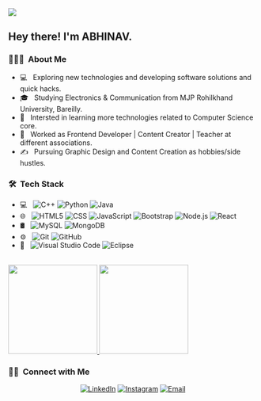 <img src="![image](https://user-images.githubusercontent.com/84568873/220891507-c6a8b724-9599-4b40-86b1-94a857acfda5.png)">
<h2> Hey there! I'm ABHINAV.</h2>

<h3> 👨🏻‍💻 &nbsp;About Me </h3>

- 💻 &nbsp; Exploring new technologies and developing software solutions and quick hacks.
- 🎓 &nbsp; Studying Electronics & Communication from MJP Rohilkhand University, Bareilly.
- 🌱 &nbsp; Intersted in learning more technologies related to Computer Science core.
- 💼 &nbsp; Worked as Frontend Developer | Content Creator | Teacher at different associations.
- ✍️ &nbsp; Pursuing Graphic Design and Content Creation as hobbies/side hustles.

<h3> 🛠 &nbsp;Tech Stack</h3>

- 💻 &nbsp;
  ![C++](https://img.shields.io/badge/-C++-333333?style=flat&logo=C%2B%2B&logoColor=00599C)
  ![Python](https://img.shields.io/badge/-Python-333333?style=flat&logo=python)
  ![Java](https://img.shields.io/badge/-Java-333333?style=flat&logo=Java&logoColor=007396)
- 🌐 &nbsp;
  ![HTML5](https://img.shields.io/badge/-HTML5-333333?style=flat&logo=HTML5)
  ![CSS](https://img.shields.io/badge/-CSS-333333?style=flat&logo=CSS3&logoColor=1572B6)
  ![JavaScript](https://img.shields.io/badge/-JavaScript-333333?style=flat&logo=javascript)
  ![Bootstrap](https://img.shields.io/badge/-Bootstrap-333333?style=flat&logo=bootstrap&logoColor=563D7C)
  ![Node.js](https://img.shields.io/badge/-Node.js-333333?style=flat&logo=node.js)
  ![React](https://img.shields.io/badge/-React-333333?style=flat&logo=react)
- 🛢 &nbsp;
  ![MySQL](https://img.shields.io/badge/-MySQL-333333?style=flat&logo=mysql)
  ![MongoDB](https://img.shields.io/badge/-MongoDB-333333?style=flat&logo=mongodb)
- ⚙️ &nbsp;
  ![Git](https://img.shields.io/badge/-Git-333333?style=flat&logo=git)
  ![GitHub](https://img.shields.io/badge/-GitHub-333333?style=flat&logo=github)
- 🔧 &nbsp;
  ![Visual Studio Code](https://img.shields.io/badge/-Visual%20Studio%20Code-333333?style=flat&logo=visual-studio-code&logoColor=007ACC)
  ![Eclipse](https://img.shields.io/badge/-Eclipse-333333?style=flat&logo=eclipse-ide&logoColor=2C2255)
<br/>

<a href="https://github.com/thejaisabhi">
  <img height="180em" src="https://github-readme-stats.vercel.app/api?username=thejaisabhi&theme=buefy&show_icons=true" />
  <img height="180em" src="https://github-readme-stats.vercel.app/api/top-langs/?username=thejaisabhi&theme=buefy&layout=compact" />
</a>

<br/>

<h3> 🤝🏻 &nbsp;Connect with Me </h3>

<p align="center">
<!-- <a href="https://"><img alt="Website" src="https://img.shields.io/badge/Website-www.url.com-blue?style=flat-square&logo=google-chrome"></a> -->
<a href="https://www.linkedin.com/in/abhinavjais/"><img alt="LinkedIn" src="https://img.shields.io/badge/LinkedIn-Abhinav%20Jaiswal-blue?style=flat-square&logo=linkedin"></a>
<a href="https://www.instagram.com/theabhijais/"><img alt="Instagram" src="https://img.shields.io/badge/Instagram-theabhijais-blue?style=flat-square&logo=instagram"></a>
<a href="mailto:mrjaisabhi.14@gmail.com"><img alt="Email" src="https://img.shields.io/badge/Email-mrjaisabhi.14@gmail.com-blue?style=flat-square&logo=gmail"></a>
</p>
